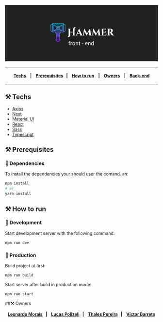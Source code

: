 
<h1 align="center" title="hammer" style="background-color: #212121">

<img src="public\hammer-frontend.png" width="400"/>

</h1>

___

<h4 align="center">
    <a href="#:hammer_and_pick:-techs">Techs</a> &nbsp;&nbsp;&nbsp;|&nbsp;&nbsp;&nbsp;
    <a href="#prerequisites">Prerequisites</a>&nbsp;&nbsp;&nbsp;|&nbsp;&nbsp;&nbsp;
    <a href="#how-to-run">How to run</a> &nbsp;&nbsp;&nbsp;|&nbsp;&nbsp;&nbsp;
    <a href="#owners">Owners</a> &nbsp;&nbsp;&nbsp;|&nbsp;&nbsp;&nbsp;
    <a href="#how-to-run">Back-end</a>
</h4>

___


## :hammer_and_pick: Techs

- [Axios](https://www.npmjs.com/package/axios)
- [Next](https://nextjs.org/)
- [Material UI](https://material-ui.com/)
- [React](https://reactjs.org/)
- [Sass](https://sass-lang.com/)
- [Typescript](https://www.typescriptlang.org/)

## :hammer_and_pick: Prerequisites

### :hammer: Dependencies

To install the dependencies your should user the comand. an:
```sh
npm install
# or
yarn install
```

## :hammer_and_pick: How to run



### :hammer: Development 
Start development server with the following command:
```sh
npm run dev
```

### :hammer: Production 

Build project at first:
```sh
npm run build
```

Start server after build in production mode:
```sh
npm run start
```

##:hammer_and_pick: Owners 

<h4 align="center">
  <a href="https://github.com/">Leonardo Morais</a>&nbsp;&nbsp;&nbsp;|&nbsp;&nbsp;&nbsp;
  <a href="https://github.com/lucaspolizeli">Lucas Polizeli</a>&nbsp;&nbsp;&nbsp;|&nbsp;&nbsp;&nbsp;
  <a href="https://github.com/thalees">Thales Pereira</a>&nbsp;&nbsp;&nbsp;|&nbsp;&nbsp;&nbsp;
  <a href="https://github.com/barreto">Victor Barreto</a>
</h4>


